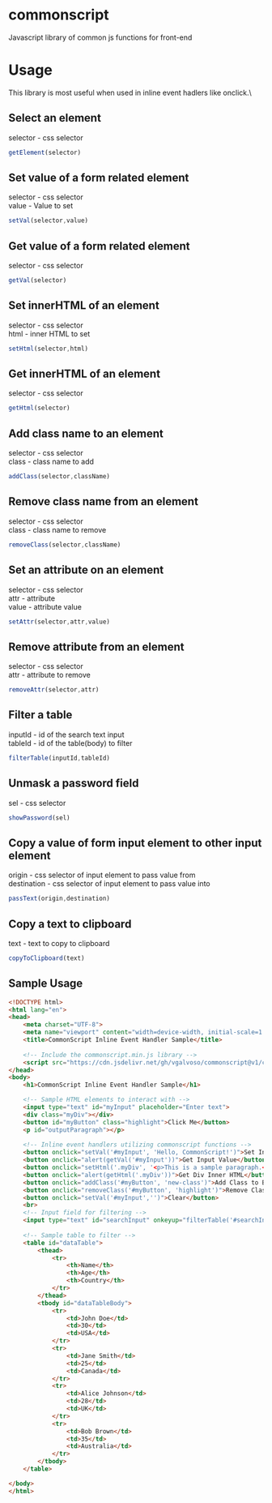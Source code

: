 # commonscript
Javascript library of common js functions for front-end

# Usage
This library is most useful when used in inline event hadlers like onclick.\

## Select an element
selector - css selector
```javascript
getElement(selector)
```

## Set value of a form related element
selector - css selector\
value - Value to set
```javascript
setVal(selector,value)
```

## Get value of a form related element
selector - css selector
```javascript
getVal(selector)
```

## Set innerHTML of an element
selector - css selector\
html - inner HTML to set
```javascript
setHtml(selector,html)
```

## Get innerHTML of an element
selector - css selector
```javascript
getHtml(selector)
```

## Add class name to an element
selector - css selector\
class - class name to add
```javascript
addClass(selector,className)
```

## Remove class name from an element
selector - css selector\
class - class name to remove
```javascript
removeClass(selector,className)
```

## Set an attribute on an element
selector - css selector\
attr - attribute\
value - attribute value
```javascript
setAttr(selector,attr,value)
```

## Remove attribute from an element
selector - css selector\
attr - attribute to remove
```javascript
removeAttr(selector,attr)
```

## Filter a table
inputId - id of the search text input\
tableId - id of the table(body) to filter
```javascript
filterTable(inputId,tableId)
```

## Unmask a password field
sel - css selector
```javascript
showPassword(sel)
```

## Copy a value of form input element to other input element
origin - css selector of input element to pass value from\
destination - css selector of input element to pass value into
```javascript
passText(origin,destination)
```

## Copy a text to clipboard
text - text to copy to clipboard
```javascript
copyToClipboard(text)
```

## Sample Usage
```HTML
<!DOCTYPE html>
<html lang="en">
<head>
    <meta charset="UTF-8">
    <meta name="viewport" content="width=device-width, initial-scale=1.0">
    <title>CommonScript Inline Event Handler Sample</title>
    
    <!-- Include the commonscript.min.js library -->
    <script src="https://cdn.jsdelivr.net/gh/vgalvoso/commonscript@v1/commonscript.min.js"></script>
</head>
<body>
    <h1>CommonScript Inline Event Handler Sample</h1>

    <!-- Sample HTML elements to interact with -->
    <input type="text" id="myInput" placeholder="Enter text">
    <div class="myDiv"></div>
    <button id="myButton" class="highlight">Click Me</button>
    <p id="outputParagraph"></p>
    
    <!-- Inline event handlers utilizing commonscript functions -->
    <button onclick="setVal('#myInput', 'Hello, CommonScript!')">Set Input Value</button>
    <button onclick="alert(getVal('#myInput'))">Get Input Value</button>
    <button onclick="setHtml('.myDiv', '<p>This is a sample paragraph.</p>')">Set Div Inner HTML</button>
    <button onclick="alert(getHtml('.myDiv'))">Get Div Inner HTML</button>
    <button onclick="addClass('#myButton', 'new-class')">Add Class to Button</button>
    <button onclick="removeClass('#myButton', 'highlight')">Remove Class from Button</button>
    <button onclick="setVal('#myInput','')">Clear</button>
    <br>
    <!-- Input field for filtering -->
    <input type="text" id="searchInput" onkeyup="filterTable('#searchInput','#dataTableBody')" placeholder="Search...">
    
    <!-- Sample table to filter -->
    <table id="dataTable">
        <thead>
            <tr>
                <th>Name</th>
                <th>Age</th>
                <th>Country</th>
            </tr>
        </thead>
        <tbody id="dataTableBody">
            <tr>
                <td>John Doe</td>
                <td>30</td>
                <td>USA</td>
            </tr>
            <tr>
                <td>Jane Smith</td>
                <td>25</td>
                <td>Canada</td>
            </tr>
            <tr>
                <td>Alice Johnson</td>
                <td>28</td>
                <td>UK</td>
            </tr>
            <tr>
                <td>Bob Brown</td>
                <td>35</td>
                <td>Australia</td>
            </tr>
        </tbody>
    </table>

</body>
</html>
```
[sample usage]: https://github.com/vgalvoso/commonscript#sample-usage


